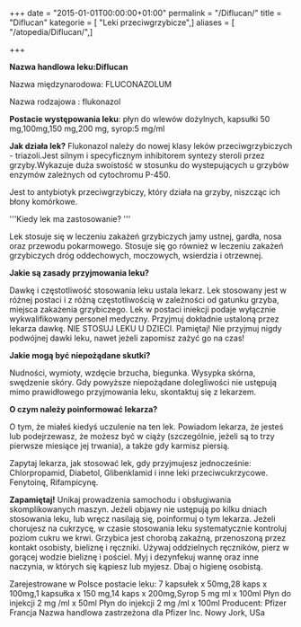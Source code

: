 +++
date = "2015-01-01T00:00:00+01:00"
permalink = "/Diflucan/"
title = "Diflucan"
kategorie = [ "Leki przeciwgrzybicze",]
aliases = [ "/atopedia/Diflucan/",]

+++

**Nazwa handlowa leku:Diflucan**

Nazwa międzynarodowa: FLUCONAZOLUM

Nazwa rodzajowa : flukonazol

**Postacie występowania leku**: płyn do wlewów dożylnych, kapsułki 50 mg,100mg,150 mg,200 mg, syrop:5 mg/ml

**Jak działa lek?** Flukonazol należy do nowej klasy leków przeciwgrzybiczych - triazoli.Jest silnym i specyficznym inhibitorem syntezy steroli przez grzyby.Wykazuje duża swoistość w stosunku do wystepujących u grzybów enzymów zależnych od cytochromu P-450.

Jest to antybiotyk przeciwgrzybiczy, który działa na grzyby, niszcząc ich błony komórkowe.

'''Kiedy lek ma zastosowanie? '''

Lek stosuje się w leczeniu zakażeń grzybiczych jamy ustnej, gardła, nosa oraz przewodu pokarmowego. Stosuje się go również w leczeniu zakażeń grzybiczych dróg oddechowych, moczowych, wsierdzia i otrzewnej.

**Jakie są zasady przyjmowania leku?**

Dawkę i częstotliwość stosowania leku ustala lekarz. Lek stosowany jest w różnej postaci i z różną częstotliwością w zależności od gatunku grzyba, miejsca zakażenia grzybiczego. Lek w postaci iniekcji podaje wyłącznie wykwalifikowany personel medyczny. Przyjmuj dokładnie ustaloną przez lekarza dawkę. NIE STOSUJ LEKU U DZIECI. Pamiętaj! Nie przyjmuj nigdy podwójnej dawki leku, nawet jeżeli zapomisz zażyć go na czas!

**Jakie mogą być niepożądane skutki?**

Nudności, wymioty, wzdęcie brzucha, biegunka. Wysypka skórna, swędzenie skóry. Gdy powyższe niepożądane dolegliwości nie ustępują mimo prawidłowego przyjmowania leku, skontaktuj się z lekarzem.

**O czym należy poinformować lekarza?**

O tym, że miałeś kiedyś uczulenie na ten lek. Powiadom lekarza, że jesteś lub podejrzewasz, że możesz być w ciąży (szczególnie, jeżeli są to trzy pierwsze miesiące jej trwania), a także gdy karmisz piersią.

Zapytaj lekarza, jak stosować lek, gdy przyjmujesz jednocześnie: Chlorpropamid, Diabetol, Glibenklamid i inne leki przeciwcukrzycowe. Fenytoinę, Rifampicynę.

**Zapamiętaj!** Unikaj prowadzenia samochodu i obsługiwania skomplikowanych maszyn. Jeżeli objawy nie ustępują po kilku dniach stosowania leku, lub wręcz nasilają się, poinformuj o tym lekarza. Jeżeli chorujesz na cukrzycę, w czasie stosowania leku systematycznie kontroluj poziom cukru we krwi. Grzybica jest chorobą zakaźną, przenoszoną przez kontakt osobisty, bieliznę i ręczniki. Używaj oddzielnych ręczników, pierz w gorącej wodzie bieliznę i pościel. Myj i dezynfekuj wannę oraz inne naczynia, w których się kąpiesz lub myjesz. Dbaj o higienę osobistą.

Zarejestrowane w Polsce postacie leku: 7 kapsułek x 50mg,28 kaps x 100mg,1 kapsułka x 150 mg,14 kaps x 200mg,Syrop 5 mg ml x 100ml Płyn do injekcji 2 mg /ml x 50ml Płyn do injekcji 2 mg /ml x 100ml Producent: Pfizer Francja Nazwa handlowa zastrzeżona dla Pfizer Inc. Nowy Jork, USa
